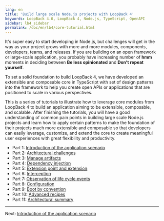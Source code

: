 ```yaml
---
lang: en
title: 'Build large scale Node.js projects with LoopBack 4'
keywords: LoopBack 4.0, LoopBack 4, Node.js, TypeScript, OpenAPI
sidebar: lb4_sidebar
permalink: /doc/en/lb4/core-tutorial.html
---
```


It's super easy to start developing in Node.js, but challenges will get in the
way as your project grows with more and more modules, components, developers,
teams, and releases. If you are building on an open framework or large-scale
application, you probably have increasing number of **hmm** moments in deciding
between **Be less opinionated** and **Don't repeat yourself**.

To set a solid foundation to build LoopBack 4, we have developed an extensible
and composable core in TypeScript with set of design patterns into the framework
to help you create open APIs or applications that are positioned to scale in
various perspectives.

This is a series of tutorials to illustrate how to leverage core modules from
LoopBack 4 to build an application aiming to be extensible, composable, and
scalable. After finishing the tutorials, you will have a good understanding of
common pain points in building large scale Node.js projects and learn how to
apply certain patterns to make the foundation of their projects much more
extensible and composable so that developers can easily leverage, customize, and
extend the core to create meaningful user experiences with great flexibility and
productivity.

- Part 1: [Introduction of the application scenario](./1-introduction.md)
- Part 2: [Architectural challenges](./2-architecture.md)
- Part 3: [Manage artifacts](./3-context-in-action.md)
- Part 4: [Dependency injection](./4-dependency-injection.md)
- Part 5: [Extension point and extension](./5-extension-point-extension.md)
- Part 6: [Interception](./6-interception.md)
- Part 7: [Observation of life cycle events](./7-observation.md)
- Part 8: [Configuration](./8-configuration.md)
- Part 9: [Boot by convention](./9-boot-by-convention.md)
- Part 10: [Advanced recipes](./10-advanced-recipes.md)
- Part 11: [Architectural summary](./11-summary.md)

---

Next: [Introduction of the application scenario](./1-introduction.md)
